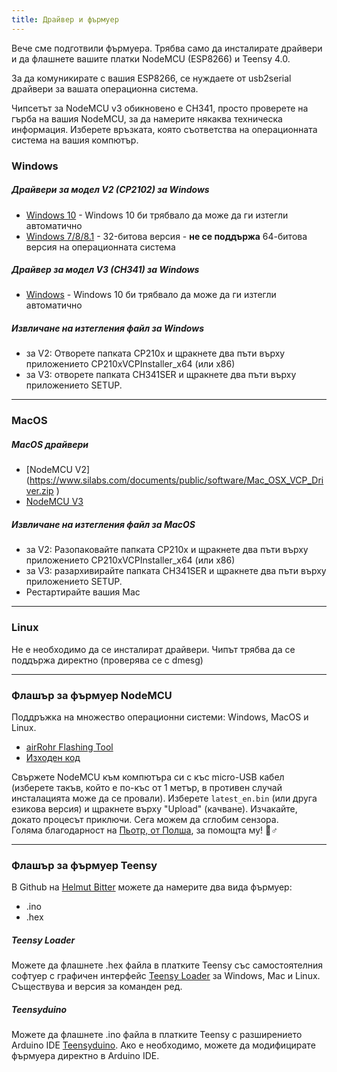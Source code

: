 ```yaml
---
title: Драйвер и фърмуер
---
```

Вече сме подготвили фърмуера. Трябва само да инсталирате драйвери и да флашнете вашите платки NodeMCU (ESP8266) и Teensy 4.0.

За да комуникирате с вашия ESP8266, се нуждаете от usb2serial драйвери за вашата операционна система.

Чипсетът за NodeMCU v3 обикновено е CH341, просто проверете на гърба на вашия NodeMCU, за да намерите някаква техническа информация. Изберете връзката, която съответства на операционната система на вашия компютър.

### Windows

##### Драйвери за модел V2 (CP2102) за Windows
* [Windows 10](https://www.silabs.com/documents/public/software/CP210x_Universal_Windows_Driver.zip) - Windows 10 би трябвало да може да ги изтегли автоматично
* [Windows 7/8/8.1](https://www.silabs.com/documents/public/software/CP210x_Windows_Drivers.zip) - 32-битова версия - **не се поддържа** 64-битова версия на операционната система

##### Драйвер за модел V3 (CH341) за Windows
* [Windows](http://www.wch.cn/downloads/file/5.html) - Windows 10 би трябвало да може да ги изтегли автоматично

##### Извличане на изтегления файл за Windows
* за V2: Отворете папката CP210x и щракнете два пъти върху приложението CP210xVCPInstaller_x64 (или x86)
* за V3: отворете папката CH341SER и щракнете два пъти върху приложението SETUP.

---

### MacOS

##### MacOS драйвери
* [NodeMCU V2] (https://www.silabs.com/documents/public/software/Mac_OSX_VCP_Driver.zip )
* [NodeMCU V3](http://www.wch.cn/downloads/file/178.html)

##### Извличане на изтегления файл за MacOS
* за V2: Разопаковайте папката CP210x и щракнете два пъти върху приложението CP210xVCPInstaller_x64 (или x86)
* за V3: разархивирайте папката CH341SER и щракнете два пъти върху приложението SETUP.
* Рестартирайте вашия Mac

---

### Linux
Не е необходимо да се инсталират драйвери. Чипът трябва да се поддържа директно (проверява се с dmesg)

---
### Флашър за фърмуер NodeMCU
Поддръжка на множество операционни системи: Windows, MacOS и Linux.

* [airRohr Flashing Tool](http://firmware.sensor.community/airrohr/flashing-tool/)
* [Изходен код](https://github.com/opendata-stuttgart/airrohr-firmware-flasher/)

Свържете NodeMCU към компютъра си с къс micro-USB кабел (изберете такъв, който е по-къс от 1 метър, в противен случай инсталацията може да се провали). Изберете `latest_en.bin` (или друга езикова версия) и щракнете върху "Upload" (качване).
Изчакайте, докато процесът приключи. Сега можем да сглобим сензора.
<br>
Голяма благодарност на [Пьотр, от Полша](https://dropbox.inf.re/), за помощта му! 🙋♂️

---
### Флашър за фърмуер Teensy
В Github на [Helmut Bitter](https://github.com/hbitter/DNMS/tree/master/Firmware) можете да намерите два вида фърмуер:
* .ino
* .hex

##### Teensy Loader
Можете да флашнете .hex файла в платките Teensy със самостоятелния софтуер с графичен интерфейс [Teensy Loader](https://www.pjrc.com/teensy/loader.html) за Windows, Mac и Linux.
Съществува и версия за команден ред.

##### Teensyduino
Можете да флашнете .ino файла в платките Teensy с разширението Arduino IDE [Teensyduino](https://www.pjrc.com/teensy/teensyduino.html).
Ако е необходимо, можете да модифицирате фърмуера директно в Arduino IDE.